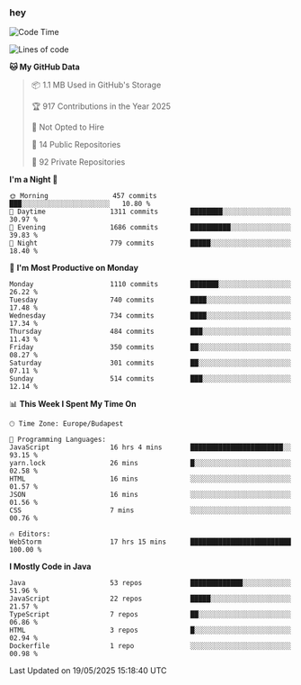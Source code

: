 ### hey

<!--START_SECTION:waka-->
![Code Time](http://img.shields.io/badge/Code%20Time-1%2C222%20hrs%2024%20mins-blue)

![Lines of code](https://img.shields.io/badge/From%20Hello%20World%20I%27ve%20Written-3.7%20million%20lines%20of%20code-blue)

**🐱 My GitHub Data** 

> 📦 1.1 MB Used in GitHub's Storage 
 > 
> 🏆 917 Contributions in the Year 2025
 > 
> 🚫 Not Opted to Hire
 > 
> 📜 14 Public Repositories 
 > 
> 🔑 92 Private Repositories 
 > 
**I'm a Night 🦉** 

```text
🌞 Morning                457 commits         ███░░░░░░░░░░░░░░░░░░░░░░   10.80 % 
🌆 Daytime                1311 commits        ████████░░░░░░░░░░░░░░░░░   30.97 % 
🌃 Evening                1686 commits        ██████████░░░░░░░░░░░░░░░   39.83 % 
🌙 Night                  779 commits         █████░░░░░░░░░░░░░░░░░░░░   18.40 % 
```
📅 **I'm Most Productive on Monday** 

```text
Monday                   1110 commits        ███████░░░░░░░░░░░░░░░░░░   26.22 % 
Tuesday                  740 commits         ████░░░░░░░░░░░░░░░░░░░░░   17.48 % 
Wednesday                734 commits         ████░░░░░░░░░░░░░░░░░░░░░   17.34 % 
Thursday                 484 commits         ███░░░░░░░░░░░░░░░░░░░░░░   11.43 % 
Friday                   350 commits         ██░░░░░░░░░░░░░░░░░░░░░░░   08.27 % 
Saturday                 301 commits         ██░░░░░░░░░░░░░░░░░░░░░░░   07.11 % 
Sunday                   514 commits         ███░░░░░░░░░░░░░░░░░░░░░░   12.14 % 
```


📊 **This Week I Spent My Time On** 

```text
🕑︎ Time Zone: Europe/Budapest

💬 Programming Languages: 
JavaScript               16 hrs 4 mins       ███████████████████████░░   93.15 % 
yarn.lock                26 mins             █░░░░░░░░░░░░░░░░░░░░░░░░   02.58 % 
HTML                     16 mins             ░░░░░░░░░░░░░░░░░░░░░░░░░   01.57 % 
JSON                     16 mins             ░░░░░░░░░░░░░░░░░░░░░░░░░   01.56 % 
CSS                      7 mins              ░░░░░░░░░░░░░░░░░░░░░░░░░   00.76 % 

🔥 Editors: 
WebStorm                 17 hrs 15 mins      █████████████████████████   100.00 % 
```

**I Mostly Code in Java** 

```text
Java                     53 repos            █████████████░░░░░░░░░░░░   51.96 % 
JavaScript               22 repos            █████░░░░░░░░░░░░░░░░░░░░   21.57 % 
TypeScript               7 repos             ██░░░░░░░░░░░░░░░░░░░░░░░   06.86 % 
HTML                     3 repos             █░░░░░░░░░░░░░░░░░░░░░░░░   02.94 % 
Dockerfile               1 repo              ░░░░░░░░░░░░░░░░░░░░░░░░░   00.98 % 
```




 Last Updated on 19/05/2025 15:18:40 UTC
<!--END_SECTION:waka-->
